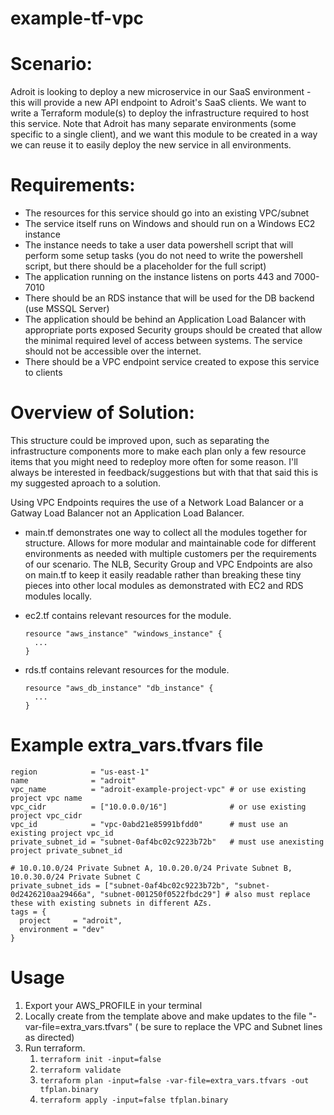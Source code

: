 # example-tf-vpc

# Scenario: 
Adroit is looking to deploy a new microservice in our SaaS environment - this will provide a new API endpoint to Adroit's SaaS clients. We want to write a Terraform module(s) to deploy the infrastructure required to host this service. Note that Adroit has many separate environments (some specific to a single client), and we want this module to be created in a way we can reuse it to easily deploy the new service in all environments.

# Requirements:
- The resources for this service should go into an existing VPC/subnet
- The service itself runs on Windows and should run on a Windows EC2 instance
- The instance needs to take a user data powershell script that will perform some setup tasks (you do not need to write the powershell script, but there should be a placeholder for the full script)
- The application running on the instance listens on ports 443 and 7000-7010
- There should be an RDS instance that will be used for the DB backend (use MSSQL Server)
- The application should be behind an Application Load Balancer with appropriate ports exposed
Security groups should be created that allow the minimal required level of access between systems. The service should not be accessible over the internet.
- There should be a VPC endpoint service created to expose this service to clients


# Overview of Solution:
This structure could be improved upon, such as separating the infrastructure components more to make each plan only a few resource items that you might need to redeploy more often for some reason. I'll always be interested in feedback/suggestions but with that that said this is my suggested aproach to a solution.  

Using VPC Endpoints requires the use of a Network Load Balancer or a Gatway Load Balancer not an Application Load Balancer. 

- main.tf demonstrates one way to collect all the modules together for structure. Allows for more modular and maintainable code for different environments as needed with multiple customers per the requirements of our scenario. The NLB, Security Group and VPC Endpoints are also on main.tf to keep it easily readable rather than breaking these tiny pieces into other local modules as demonstrated with EC2 and RDS modules locally. 

- ec2.tf contains relevant resources for the module.
  ``` hcl
  resource "aws_instance" "windows_instance" {
    ...
  }
  ```

- rds.tf contains relevant resources for the module.
  ``` hcl
  resource "aws_db_instance" "db_instance" {
    ...
  }
  ```


# Example extra_vars.tfvars file
```hcl
region            = "us-east-1"
name              = "adroit"
vpc_name          = "adroit-example-project-vpc" # or use existing project vpc name
vpc_cidr          = ["10.0.0.0/16"]              # or use existing project vpc_cidr
vpc_id            = "vpc-0abd21e85991bfdd0"      # must use an existing project vpc_id
private_subnet_id = "subnet-0af4bc02c9223b72b"   # must use anexisting project private_subnet_id

# 10.0.10.0/24 Private Subnet A, 10.0.20.0/24 Private Subnet B, 10.0.30.0/24 Private Subnet C
private_subnet_ids = ["subnet-0af4bc02c9223b72b", "subnet-0d2426210aa29466a", "subnet-001250f0522fbdc29"] # also must replace these with existing subnets in different AZs. 
tags = {
  project     = "adroit",
  environment = "dev"
}
```


# Usage 
1. Export your AWS_PROFILE in your terminal
2. Locally create from the template above and make updates to the file "-var-file=extra_vars.tfvars" ( be sure to replace the VPC and Subnet lines as directed)
3. Run terraform. 
	1.  `terraform init -input=false`
	2.  `terraform validate`
	3.  `terraform plan -input=false -var-file=extra_vars.tfvars -out tfplan.binary`
	4.  `terraform apply -input=false tfplan.binary`